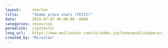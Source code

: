 ```yaml
---
layout: 	shorten
title:		"Imamo pravo znati (TEST2)"
date:		2019-07-07 00:00:00 -0000
categories:	resources
permalink:	/ipztest2/
long_url: 	https://www.mailinator.com/v3/index.jsp?zone=public&query=imamopravoznati-test2#/#inboxpane
created_by:	"Miroslav"
---
```


<!--

Set the front matter:

layout = shorten
	always used for URL shortening functionality

title = "Lorem ipsum"
	your page title and link name in the navigation; always use double quotations

date = 2017-12-21 00:00:00 -0000
	ISO date when you added this short URL (yyyy-mm-dd hh:mm:ss -zone)

categories = slides
	the name of the cateogry you want to use to group short URL's, i.e. slides, documents, sheets, projects, articles

permalink = /short/
	the short slug for your long URL, i.e. /short_slug/

long_url = http://domain.tld/deeplink_to_page
	the long URL that you want to shorten, i.e. http://domain.tld/article/very_long_deeplink_to_a_page

created_by = "Name"
	your name or nickname

Save this page in the _posts directory.
Use the similar name for the filename as the title and prepend date, i.e.

title: Lorem ipsum
filename: 2019-09-17-lorem_ipsum.md

Result of shortened URL will be http://0.codeforcroatia.org/short_slug/

-->
